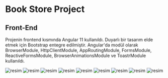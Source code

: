 # Book Store Project


## Front-End
Projenin frontend kısmında Angular 11 kullanıldı. Duyarlı bir tasarım elde etmek için Bootstrap entegre edilmiştir.
Angular'da modül olarak BrowserModule, HttpClientModule, AppRoutingModule, FormsModule, ReactiveFormsModule, BrowserAnimationsModule ve ToastrModule kullanıldı.


![resim](https://github.com/gceylann/BookStoreProject-Backend/blob/master/WebAPI/wwwroot/Images/frontend/2.png)
![resim](https://github.com/gceylann/BookStoreProject-Backend/blob/master/WebAPI/wwwroot/Images/frontend/1.png)
![resim](https://github.com/gceylann/BookStoreProject-Backend/blob/master/WebAPI/wwwroot/Images/frontend/3.png)
![resim](https://github.com/gceylann/BookStoreProject-Backend/blob/master/WebAPI/wwwroot/Images/frontend/4.png)
![resim](https://github.com/gceylann/BookStoreProject-Backend/blob/master/WebAPI/wwwroot/Images/frontend/5.png)
![resim](https://github.com/gceylann/BookStoreProject-Backend/blob/master/WebAPI/wwwroot/Images/frontend/6.png)
![resim](https://github.com/gceylann/BookStoreProject-Backend/blob/master/WebAPI/wwwroot/Images/frontend/7.png)
![resim](https://github.com/gceylann/BookStoreProject-Backend/blob/master/WebAPI/wwwroot/Images/frontend/8.png)
![resim](https://github.com/gceylann/BookStoreProject-Backend/blob/master/WebAPI/wwwroot/Images/frontend/9.png)



